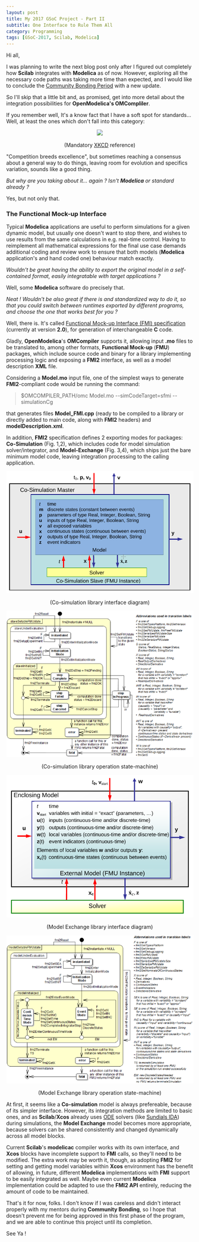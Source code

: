 ```yaml
---
layout: post
title: My 2017 GSoC Project - Part II
subtitle: One Interface to Rule Them All
category: Programming
tags: [GSoC-2017, Scilab, Modelica]
--- 
```


Hi all,

I was planning to write the next blog post only after I figured out completely how **Scilab** integrates with **Modelica** as of now. However, exploring all the necessary code paths was taking more time than expected, and I would like to conclude the [Community Bonding Period](http://googlesummerofcode.blogspot.com.br/2007/04/so-what-is-this-community-bonding-all.html) with a new update.

So I'll skip that a little bit and, as promised, get into more detail about the integration possibilities for **OpenModelica's OMCompliler**.

If you remember well, It's a know fact that I have a soft spot for standards... Well, at least the ones which don't fall into this category:

<p align="center">
  <img src="https://imgs.xkcd.com/comics/standards.png">
</p>
<p align="center">
  (Mandatory <a href="https://xkcd.com/">XKCD</a> reference)
</p>

"Competition breeds excellence", but sometimes reaching a consensus about a general way to do things, leaving room for evolution and specifics variation, sounds like a good thing. 

*But why are you taking about it... again ? Isn't **Modelica** or standard already ?*

Yes, but not only that.

### The Functional Mock-up Interface

Typical **Modelica** applications are useful to perform simulations for a given dynamic model, but usually one doesn't want to stop there, and wishes to use results from the same calculations in e.g. real-time control. Having to reimplement all mathematical expressions for the final use case demands additional coding and review work to ensure that both models (**Modelica** application's and hand coded one) behaviour match exactly.

*Wouldn't be great having the ability to export the original model in a self-contained format, easily integratable with target applications ?*

Well, some **Modelica** software do precisely that.

*Neat ! Wouldn't be also great if there is and standardized way to do it, so that you could switch between runtimes exported by different programs, and choose the one that works best for you ?*

Well, there is. It's called [Functional Mock-up Interface (FMI) specification](https://svn.modelica.org/fmi/branches/public/specifications/v2.0/FMI_for_ModelExchange_and_CoSimulation_v2.0.pdf) (currently at version **2.0**), for generation of interchangeable **C** code.

Gladly, **OpenModelica**'s **OMCompiler** supports it, allowing input **.mo** files to be translated to, among other formats, **Functional Mock-up** (**FMU**) packages, which include source code and binary for a library implementing processing logic and exposing a **FMI2** interface, as well as a model description **XML** file. 

Considering a **Model.mo** input file, one of the simplest ways to generate **FMI2**-compliant code would be running the command:

>$OMCOMPILER_PATH/omc Model.mo --simCodeTarget=sfmi --simulationCg

that generates files **Model_FMI.cpp** (ready to be compiled to a library or directly added to main code, along with **FMI2** headers) and **modelDescription.xml**.

In addition, **FMI2** specification defines 2 exporting modes for packages: **Co-Simulation** (Fig. 1,2), which includes code for model simulation solver/integrator, and **Model-Exchange** (Fig. 3,4), which ships just the bare minimum model code, leaving integration processing to the calling application.

<p align="center">
  <img src="/img/fmi2_cosimulation.png">
</p>
<p align="center">
  (Co-simulation library interface diagram)
</p>

<p align="center">
  <img src="/img/StateMachineCoSimulation.png">
</p>
<p align="center">
  (Co-simulation library operation state-machine)
</p>

<p align="center">
  <img src="/img/fmi2_model_exchange.png">
</p>
<p align="center">
  (Model Exchange library interface diagram)
</p>

<p align="center">
  <img src="/img/StateMachineModelExchange.png">
</p>
<p align="center">
  (Model Exchange library operation state-machine)
</p>

At first, it seems like a **Co-simulation** model is always prefereable, because of its simpler interface. However, its integration methods are limited to basic ones, and as **Scilab**/**Xcos** already uses [ODE](https://en.wikipedia.org/wiki/Ordinary_differential_equation) solvers (like [Sundials IDA](https://computation.llnl.gov/projects/sundials/ida)) during simulations, the **Model Exchange** model becomes more appropriate, because solvers can be shared consistently and changed dynamically across all model blocks. 

Current **Scilab**'s **modelicac** compiler works with its own interface, and **Xcos** blocks have incomplete support to **FMI** calls, so they'll need to be modified. The extra work may be worth it, though, as adopting **FMI2** for setting and getting model variables within **Xcos** environment has the benefit of allowing, in future, different **Modelica** implementations with **FMI** support to be easily integrated as well. Maybe even current **Modelica** implementation could be adapted to use the **FMI2 API** entirely, reducing the amount of code to be maintained.


That's it for now, folks. I don't know if I was careless and didn't interact properly with my mentors during **Community Bonding**, so I hope that doesn't prevent me for being approved in this first phase of the program, and we are able to continue this project until its completion.


See Ya !
